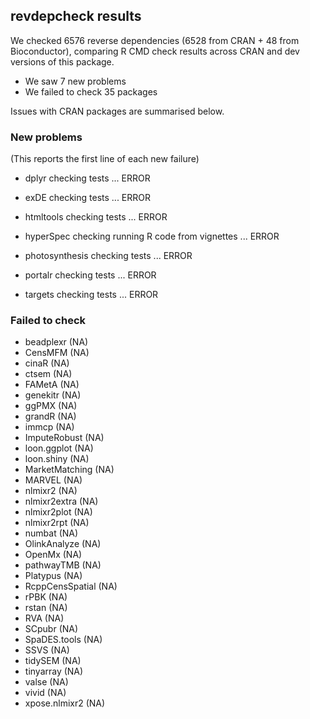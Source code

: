 ## revdepcheck results

We checked 6576 reverse dependencies (6528 from CRAN + 48 from Bioconductor), comparing R CMD check results across CRAN and dev versions of this package.

 * We saw 7 new problems
 * We failed to check 35 packages

Issues with CRAN packages are summarised below.

### New problems
(This reports the first line of each new failure)

* dplyr
  checking tests ... ERROR

* exDE
  checking tests ... ERROR

* htmltools
  checking tests ... ERROR

* hyperSpec
  checking running R code from vignettes ... ERROR

* photosynthesis
  checking tests ... ERROR

* portalr
  checking tests ... ERROR

* targets
  checking tests ... ERROR

### Failed to check

* beadplexr       (NA)
* CensMFM         (NA)
* cinaR           (NA)
* ctsem           (NA)
* FAMetA          (NA)
* genekitr        (NA)
* ggPMX           (NA)
* grandR          (NA)
* immcp           (NA)
* ImputeRobust    (NA)
* loon.ggplot     (NA)
* loon.shiny      (NA)
* MarketMatching  (NA)
* MARVEL          (NA)
* nlmixr2         (NA)
* nlmixr2extra    (NA)
* nlmixr2plot     (NA)
* nlmixr2rpt      (NA)
* numbat          (NA)
* OlinkAnalyze    (NA)
* OpenMx          (NA)
* pathwayTMB      (NA)
* Platypus        (NA)
* RcppCensSpatial (NA)
* rPBK            (NA)
* rstan           (NA)
* RVA             (NA)
* SCpubr          (NA)
* SpaDES.tools    (NA)
* SSVS            (NA)
* tidySEM         (NA)
* tinyarray       (NA)
* valse           (NA)
* vivid           (NA)
* xpose.nlmixr2   (NA)
